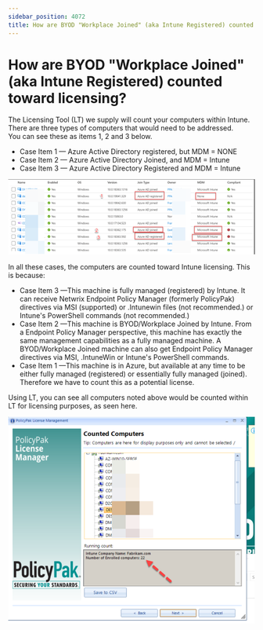 ```yaml
---
sidebar_position: 4072
title: How are BYOD "Workplace Joined" (aka Intune Registered) counted toward licensing?
---
```


# How are BYOD "Workplace Joined" (aka Intune Registered) counted toward licensing?

The Licensing Tool (LT) we supply will count your computers within Intune. There are three types of computers that would need to be addressed.  
You can see these as items 1, 2 and 3 below.

* Case Item 1 — Azure Active Directory registered, but MDM = NONE
* Case Item 2 — Azure Active Directory Joined, and MDM = Intune
* Case Item 3 — Azure Active Directory Registered and MDM = Intune

![](../../../../../../static/images/PolicyPak/Content/Resources/Images/License/MDM/754_1_1_950x287.png)

In all these cases, the computers are counted toward Intune licensing. This is because:

* Case Item 3 —This machine is fully managed (registered) by Intune. It can receive Netwrix Endpoint Policy Manager (formerly PolicyPak) directives via MSI (supported) or .Intunewin files (not recommended.) or Intune's PowerShell commands (not recommended.)
* Case Item 2 —This machine is BYOD/Workplace Joined by Intune. From a Endpoint Policy Manager perspective, this machine has exactly the same management capabilities as a fully managed machine. A BYOD/Workplace Joined machine can also get Endpoint Policy Manager directives via MSI, .IntuneWin or Intune's PowerShell commands.
* Case Item 1 —This machine is in Azure, but available at any time to be either fully managed (registered) or essentially fully managed (joined). Therefore we have to count this as a potential license.

Using LT, you can see all computers noted above would be counted within LT for licensing purposes, as seen here.

![](../../../../../../static/images/PolicyPak/Content/Resources/Images/License/MDM/754_2_2_950x795.png)